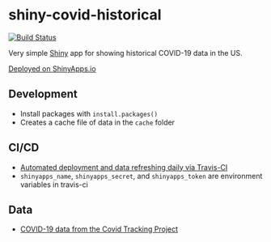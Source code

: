 # shiny-covid-historical

[![Build Status](https://travis-ci.com/carlsonp/shiny-covid-historical.svg?branch=master)](https://travis-ci.com/carlsonp/shiny-covid-historical)

Very simple [Shiny](https://shiny.rstudio.com/) app for showing historical COVID-19 data in the US.

[Deployed on ShinyApps.io](https://carlsonp.shinyapps.io/shiny-covid-historical/)

## Development

* Install packages with `install.packages()`
* Creates a cache file of data in the `cache` folder

## CI/CD

* [Automated deployment and data refreshing daily via Travis-CI](https://travis-ci.com/github/carlsonp/shiny-covid-historical)
* `shinyapps_name`, `shinyapps_secret`, and `shinyapps_token` are environment variables in travis-ci

## Data

* [COVID-19 data from the Covid Tracking Project](https://covidtracking.com)
